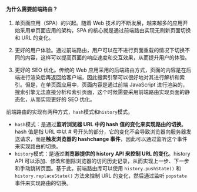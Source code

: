 
#### 为什么需要前端路由？

1. 单页面应用（SPA）的兴起。随着 Web 技术的不断发展，越来越多的应用开始采用单页面应用的架构，SPA 的核心就是通过前端路由实现无刷新页面切换和 URL 的变化。

2. 更好的用户体验。通过前端路由，用户可以在不进行页面重载的情况下切换不同的内容，这样可以提高页面的响应速度和交互效果，从而提升用户的体验。

3. 更好的 SEO 优化。传统的 Web 应用采用的后端路由方式，页面的内容是在后端进行渲染后再返回给客户端，因此搜索引擎可以很好地对其进行解析和索引。但是，在单页面应用中，页面内容是通过前端 JavaScript 进行渲染的，搜索引擎无法直接分析和索引页面，这个时候需要采用前端路由实现页面的静态化，从而实现更好的 SEO 优化。

前端路由的实现有两种方式，`hash`模式和`history`模式。

- `hash`模式：是通过**监听浏览器 URL 中的 hash 值的变化来实现路由的切换**。hash 值是指 URL 中以 # 号开头的部分，它的变化不会导致浏览器向服务器发送请求，而是**触发浏览器的 hashchange 事件**，因此可以通过监听这个事件来实现路由的切换。
- `history`模式：是通过**浏览器提供的 history API 来控制 URL 的变化**。history API 可以添加、修改和删除浏览器的访问历史记录，从而实现上一步、下一步和手动跳转页面。基于此，前端路由库可以使用 `history.pushState()` 和 `history.replaceState()` 方法来控制 URL 的变化，然后通过监听 `popstate` 事件来实现路由的切换。
  
